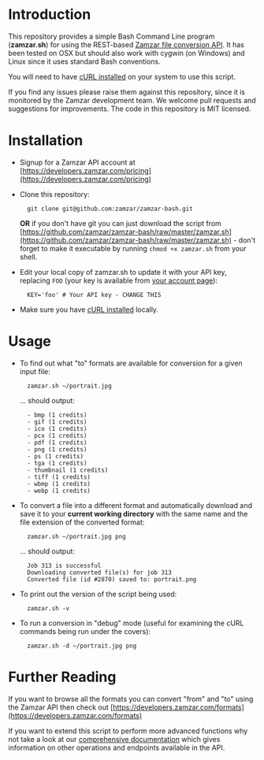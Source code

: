 # Introduction

This repository provides a simple Bash Command Line program (**zamzar.sh**) for using the REST-based [Zamzar file conversion API](https://developers.zamzar.com). It has been tested on OSX but should also work with cygwin (on Windows) and Linux since it uses standard Bash conventions.

You will need to have [cURL installed](http://curl.haxx.se/download.html) on your system to use this script.

If you find any issues please raise them against this repository, since it is monitored by the Zamzar development team. We welcome pull requests and suggestions for improvements. The code in this repository is MIT licensed.

# Installation

* Signup for a Zamzar API account at [https://developers.zamzar.com/pricing](https://developers.zamzar.com/pricing)

* Clone this repository:
 
        git clone git@github.com:zamzar/zamzar-bash.git
             
    **OR** if you don't have git you can just download the script from [https://github.com/zamzar/zamzar-bash/raw/master/zamzar.sh](https://github.com/zamzar/zamzar-bash/raw/master/zamzar.sh) - don't forget to make it executable by running `chmod +x zamzar.sh` from your shell.
               
* Edit your local copy of zamzar.sh to update it with your API key, replacing `FOO` (your key is available from [your account page](https://developers.zamzar.com/user)):

        KEY='foo' # Your API key - CHANGE THIS 

* Make sure you have [cURL installed](http://curl.haxx.se/download.html) locally.    

# Usage

* To find out what "to" formats are available for conversion for a given input file:

        zamzar.sh ~/portrait.jpg

	… should output:
	
        - bmp (1 credits)
        - gif (1 credits)
        - ico (1 credits)
        - pcx (1 credits)
        - pdf (1 credits)
        - png (1 credits)        
        - ps (1 credits)
        - tga (1 credits)
        - thumbnail (1 credits)
        - tiff (1 credits)
        - wbmp (1 credits)
        - webp (1 credits)

* To convert a file into a different format and automatically download and save it to your **current working directory** with the same name and the file extension of the converted format:

        zamzar.sh ~/portrait.jpg png

	… should output:

        Job 313 is successful
        Downloading converted file(s) for job 313
        Converted file (id #2870) saved to: portrait.png
	
* To print out the version of the script being used:

        zamzar.sh -v

* To run a conversion in "debug" mode (useful for examining the cURL commands being run under the covers):

        zamzar.sh -d ~/portrait.jpg png

# Further Reading

If you want to browse all the formats you can convert "from" and "to" using the Zamzar API then check out [https://developers.zamzar.com/formats](https://developers.zamzar.com/formats)

If you want to extend this script to perform more advanced functions why not take a look at our [comprehensive documentation](https://developers.zamzar.com/docs) which gives information on other operations and endpoints available in the API.